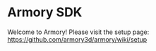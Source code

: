 # Armory SDK

Welcome to Armory! Please visit the setup page:
https://github.com/armory3d/armory/wiki/setup
